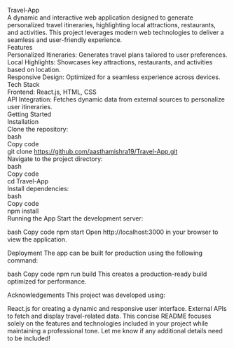 Travel-App
<br>A dynamic and interactive web application designed to generate personalized travel itineraries, highlighting local attractions, restaurants, and activities. This project leverages modern web technologies to deliver a seamless and user-friendly experience.
<br>
Features<br>
Personalized Itineraries: Generates travel plans tailored to user preferences.<br>
Local Highlights: Showcases key attractions, restaurants, and activities based on location.<br>
Responsive Design: Optimized for a seamless experience across devices.<br>
Tech Stack<br>
Frontend: React.js, HTML, CSS<br>
API Integration: Fetches dynamic data from external sources to personalize user itineraries.<br>
Getting Started<br>
Installation<br>
Clone the repository:<br>
bash<br>
Copy code<br>
git clone https://github.com/aasthamishra19/Travel-App.git<br>
Navigate to the project directory:<br>
bash<br>
Copy code<br>
cd Travel-App<br>
Install dependencies:<br>
bash<br>
Copy code<br>
npm install<br>
Running the App
Start the development server:

bash
Copy code
npm start
Open http://localhost:3000 in your browser to view the application.

Deployment
The app can be built for production using the following command:

bash
Copy code
npm run build
This creates a production-ready build optimized for performance.

Acknowledgements
This project was developed using:

React.js for creating a dynamic and responsive user interface.
External APIs to fetch and display travel-related data.
This concise README focuses solely on the features and technologies included in your project while maintaining a professional tone. Let me know if any additional details need to be included!
